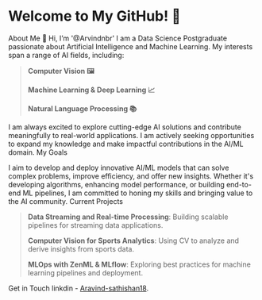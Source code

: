 # Welcome to My GitHub! 👋

About Me
👋 Hi, I’m '@Arvindnbr'
I am a Data Science Postgraduate passionate about Artificial Intelligence and Machine Learning. My interests span a range of AI fields, including:

>**Computer Vision 🖼️**
>
>**Machine Learning & Deep Learning 📈**
>
>**Natural Language Processing 📚**

I am always excited to explore cutting-edge AI solutions and contribute meaningfully to real-world applications. I am actively seeking opportunities to expand my knowledge and make impactful contributions in the AI/ML domain.
My Goals

I aim to develop and deploy innovative AI/ML models that can solve complex problems, improve efficiency, and offer new insights. Whether it's developing algorithms, enhancing model performance, or building end-to-end ML pipelines, I am committed to honing my skills and bringing value to the AI community.
Current Projects

> **Data Streaming and Real-time Processing**: Building scalable pipelines for streaming data applications.
> 
> **Computer Vision for Sports Analytics**: Using CV to analyze and derive insights from sports data.
> 
> **MLOps with ZenML & MLflow**: Exploring best practices for machine learning pipelines and deployment.

Get in Touch
linkdin - [Aravind-sathishan18](https://www.linkedin.com/in/aravind-sathishan18/).
